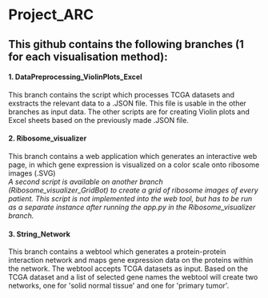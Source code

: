 # Project_ARC

## This github contains the following branches (1 for each visualisation method):

#### 1. DataPreprocessing_ViolinPlots_Excel 
This branch contains the script which processes TCGA datasets and exstracts the relevant data to a .JSON file. This file is usable in the other branches as input data. 
The other scripts are for creating Violin plots and Excel sheets based on the previously made .JSON file. 
#### 2. Ribosome_visualizer
This branch contains a web application which generates an interactive web page, in which gene expression is visualized on a color scale onto ribosome images (.SVG) <br>
*A second script is available on another branch (Ribosome_visualizer_GridBot) to create a grid of ribosome images of every patient. This script is not implemented into the web tool, but has to be run as a separate instance after running the app.py in the Ribosome_visualizer branch.*
#### 3. String_Network
This branch contains a webtool which generates a protein-protein interaction network and maps gene expression data on the proteins within the network. The webtool accepts TCGA datasets as input. Based on the TCGA dataset and a list of selected gene names the webtool will create two networks, one for 'solid normal tissue' and one for 'primary tumor'.
